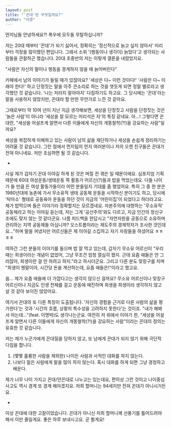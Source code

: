 ```yaml
---
layout: post
title: "'꼰대'란 무엇일까요?"
author: "아콩"
---
```




먼지님들 안녕하세요?! 폭우에 모두들 무탈하십니까?



저는 20대 때부터 '꼰대'가 되기 싫어서, 정확히는 '정신적으로 늙고 싶지 않아서' 미리부터 걱정을 많이했던 편입니다. 그래서 소위 '(행동이나 생각이) 늙었다'고 생각되는 사람들을 관찰하곤 했습니다. 20대 초중반의 저는 이렇게 결론을 내렸었지요.

"사람은 자신의 말이나 행동을 경계하지 않을 때 늙어버린다"

카페에서 남의 이야기가 들릴 때가 있잖아요? '세상은 다~ 이런 것이다!' '사람은 다~ 이래야 한다!' 하고 단정짓는 말을 아주 큰소리로 하는 것을 엿듯게 되면 정말 별로라고 생각했던 것 같습니다. '나는 저러지 말아야지' 다짐하기도 하고요. 그 당시에는 '꼰대'라는 말을 사용하지 않았지만, 꼰대라 할 만한 무언가로 느낀 것 같아요.

그때로부터 약 10여 년이 지난 지금 생각해보면, 세상을 단정짓고 사람을 단정짓는 것은 '늙은 사람'이 아니라 '세상을 잘 모르는 어리석은 자'의 특징 같네요. 아...! 그렇다면 꼰대란, "세상을 어설프게 알면서 다른 이들에게 자신의 개똥철학(?!)을 강요하는 사람"일까요? 

세상을 복잡하게 이해하고 있는 사람이 남의 삶을 재단하거나 세상을 손쉽게 정리하기는 어려울 것 같습니다. 그런 점에서 먼지팀의 먼지 여러분이나 저의 오랜 친구들은 꼰대가 전혀 아니네요. 저만 조심하면 될 것 같습니다. 

-

사실 제가 갑자기 꼰대 이야길 하게 된 것은 며칠 전 겪은 일 때문이에요. 심포지엄 기획 때문에 60대 여성운동/생태운동 쪽 활동가 어르신(?)들과 밥을 먹었는데요. 다들 나이가 들 만큼 든 여성 활동가들이라 어떤 분들일지 기대를 좀 했었어요. 특히 그 중 한 분은 1980년대에 농촌에 가서 무소유적 생태 공동체 운동을 시작하신 분이기도 하고, 당시에 '탁아소' 형태로 공동육아 운동을 하던 것이 지금의 '어린이집'이 되었다고 하더라고요. 제가 밥먹으며 들은 이야기라 정확할지는 모르겠네요. 자본주의에 대항하는 '무소유적' 공동체라고 하는 이야길 듣는데, 저는 그게 '공산주의'와도 다르고, 지금 인간의 정신구조에도 맞지 않는 것 같더군요. 나름 피드백을 한답시고 "자연자원을 공동으로 소유하며 관리하는 지역 공동체들 아십니까? 오스트롬이라는 제도주의 경제학자가 조사한 것인데요..."하며 말을 꺼냈지만 어르신들은 제 이야길 스킵하고 자기 자랑들을 하셨어요 ㅎㅎㅎㅎ 

여하간 그런 분들의 이야기를 들으며 밥 잘 먹고 있는데, 갑자기 무소유 어르신이 "우리 때는 희생이라는 개념이 없었어, 그냥 무조건 엄청 열심히 했지. 근데 요즘 애들은 안 그러잖아, 희생이란 걸 안 하려고 하지."라고 하시더군요. 그리고 다른 분도 맞장구를 치며 "희생이 웬말이야, 시간당 돈을 계산하는데, 요즘 애들은!"이라고 했고요. 

음... 제가 요즘 애들에 더 가깝다고는 생각지 않으신 걸까요? 무소유 어르신이나 맞장구 어르신이나 지금도 인생 전체를 걸고 운동에 매진하며 희생을 희생이라 생각하지 않고 살 것 같아 보이진 않았어요. 

여기서 꼰대의 또 다른 특징이 도출됩니다. '자신의 경험을 근거로 다른 사람의 삶을 평가한다'는 것과 '시간의 흐름, 상황의 특수성을 고려하지 못한다'는 것이죠. "내가 해봐서 아는데..."(feat. 이명박)도 생각나는군요. 여전히 저 위에서 이야기 한, "세상을 어설프게 알면서 다른 이들에게 자신의 개똥철학(?!)을 강요하는 사람"이라는 꼰대의 정의는 유효한 것 같습니다. 

저는 제가 누군가에게 꼰대질을 당하지 않고, 또 남에게 꼰대가 되지 않기 위해 극단적 다짐을 합니다. 
1. (몇몇 훌륭한 사람을 제외한) 나이든 사람과 사적인 대화를 하지 않는다. 
2. 나보다 젊은 사람에게 말을 많이 하지 않는다. 혹시 대화를 하게 되면 그냥 경청하고 배운다. 

제가 너무 나이 가지고 꼰대/안꼰대로 나누고는 있는데요, 편의상 그런 것이고 나이중심 사고도 역시 경계 또 경계 해야겠지요. 저희 할머니는 94세지만 전혀 꼰대가 아니시거든요. 

-

이상 꼰대에 대한 고찰이었습니다. 꼰대가 아니신 저희 할머니께 선풍기를 틀어드려야 해서 이만 줄일게요. 
좋은 하루 보내시고요. 곧 뵐게요!